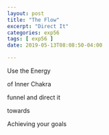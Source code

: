```yaml
---
layout: post
title: "The Flow"
excerpt: "Direct It"
categories: exp56
tags: [ exp56 ]
date: 2019-05-13T08:08:50-04:00

---
```


Use the Energy

of Inner Chakra

funnel and direct it

towards

Achieving your goals
